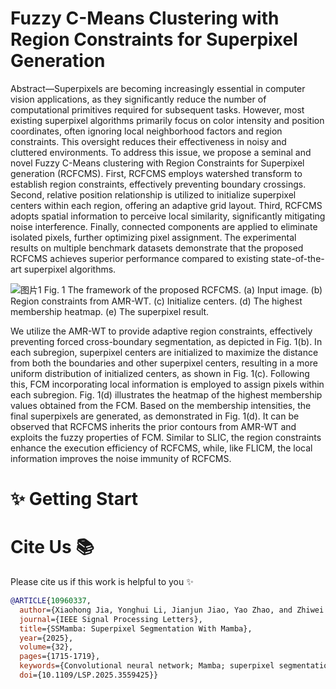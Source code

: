 # Fuzzy C-Means Clustering with Region Constraints for Superpixel Generation

Abstract—Superpixels are becoming increasingly essential in computer vision applications, as they significantly reduce the number of computational primitives required for subsequent tasks. However, most existing superpixel algorithms primarily focus on color intensity and position coordinates, often ignoring local neighborhood factors and region constraints. This oversight reduces their effectiveness in noisy and cluttered environments. To address this issue, we propose a seminal and novel Fuzzy C-Means clustering with Region Constraints for Superpixel generation (RCFCMS). First, RCFCMS employs watershed transform to establish region constraints, effectively preventing boundary crossings. Second, relative position relationship is utilized to initialize superpixel centers within each region, offering an adaptive grid layout. Third, RCFCMS adopts spatial information to perceive local similarity, significantly mitigating noise interference. Finally, connected components are applied to eliminate isolated pixels, further optimizing pixel assignment. The experimental results on multiple benchmark datasets demonstrate that the proposed RCFCMS achieves superior performance compared to existing state-of-the-art superpixel algorithms.

![图片1](https://github.com/user-attachments/assets/85858618-cf18-45a9-87f1-54698314fd86)
Fig. 1 The framework of the proposed RCFCMS. (a) Input image. (b) Region constraints from AMR-WT. (c) Initialize centers. (d) The highest membership heatmap. (e) The superpixel result.

We utilize the AMR-WT to provide adaptive region constraints, effectively preventing forced cross-boundary segmentation, as depicted in Fig. 1(b). In each subregion, superpixel centers are initialized to maximize the distance from both the boundaries and other superpixel centers, resulting in a more uniform distribution of initialized centers, as shown in Fig. 1(c). Following this, FCM incorporating local information is employed to assign pixels within each subregion. Fig. 1(d) illustrates the heatmap of the highest membership values obtained from the FCM. Based on the membership intensities, the final superpixels are generated, as demonstrated in Fig. 1(d). It can be observed that RCFCMS inherits the prior contours from AMR-WT and exploits the fuzzy properties of FCM. Similar to SLIC, the region constraints enhance the execution efficiency of RCFCMS, while, like FLICM, the local information improves the noise immunity of RCFCMS.
# ✨ Getting Start



# Cite Us 📚 

Please cite us if this work is helpful to you ✨

```bibtex
@ARTICLE{10960337,
  author={Xiaohong Jia, Yonghui Li, Jianjun Jiao, Yao Zhao, and Zhiwei Xia.},
  journal={IEEE Signal Processing Letters}, 
  title={SSMamba: Superpixel Segmentation With Mamba}, 
  year={2025},
  volume={32},
  pages={1715-1719},
  keywords={Convolutional neural network; Mamba; superpixel segmentation},
  doi={10.1109/LSP.2025.3559425}}
